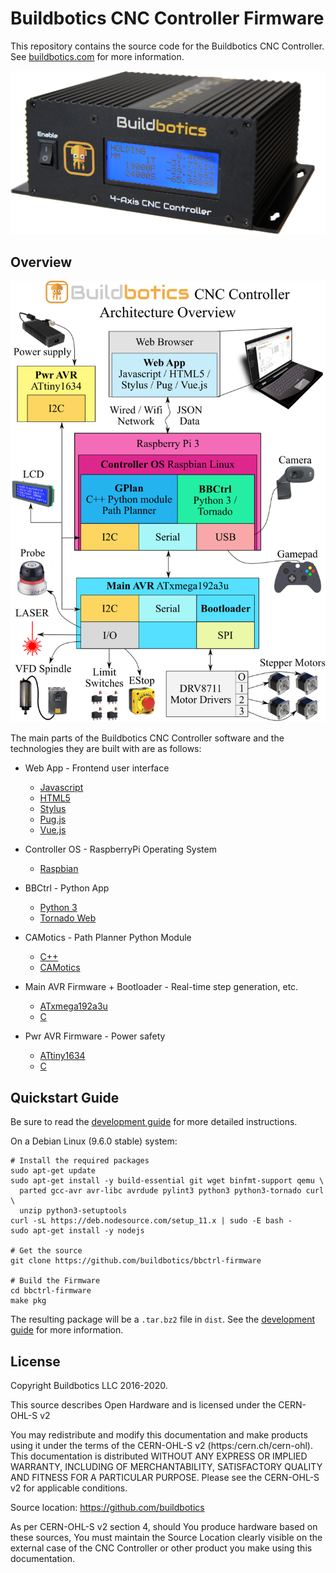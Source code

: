 # Buildbotics CNC Controller Firmware
This repository contains the source code for the Buildbotics CNC Controller.
See [buildbotics.com](https://buildbotics.com/) for more information.

![Buildboitcs CNC Controller](docs/buildbotics_controller.png)

## Overview
![Buildbotics architecture overview](docs/buildbotics_architecture_overview.png)

The main parts of the Buildbotics CNC Controller software and the technologies
they are built with are as follows:

 * Web App - Frontend user interface
   * [Javascript](https://www.w3schools.com/js/)
   * [HTML5](https://www.w3schools.com/html/)
   * [Stylus](http://stylus-lang.com/)
   * [Pug.js](https://pugjs.org/)
   * [Vue.js](https://vuejs.org/)

 * Controller OS - RaspberryPi Operating System
   * [Raspbian](https://www.raspbian.org/)

 * BBCtrl - Python App
   * [Python 3](https://www.python.org/)
   * [Tornado Web](https://www.tornadoweb.org/)

 * CAMotics - Path Planner Python Module
   * [C++](http://www.cplusplus.com/)
   * [CAMotics](https://camotics.org/)

 * Main AVR Firmware + Bootloader - Real-time step generation, etc.
   * [ATxmega192a3u](https://www.microchip.com/wwwproducts/ATxmega192A3U)
   * [C](https://en.wikipedia.org/wiki/C_(programming_language))

 * Pwr AVR Firmware - Power safety
   * [ATtiny1634](https://www.microchip.com/wwwproducts/ATtiny1634)
   * [C](https://en.wikipedia.org/wiki/C_(programming_language))

## Quickstart Guide

Be sure to read the [development guide](docs/development.md) for more detailed
instructions.

On a Debian Linux (9.6.0 stable) system:

    # Install the required packages
    sudo apt-get update
    sudo apt-get install -y build-essential git wget binfmt-support qemu \
      parted gcc-avr avr-libc avrdude pylint3 python3 python3-tornado curl \
      unzip python3-setuptools
    curl -sL https://deb.nodesource.com/setup_11.x | sudo -E bash -
    sudo apt-get install -y nodejs

    # Get the source
    git clone https://github.com/buildbotics/bbctrl-firmware

    # Build the Firmware
    cd bbctrl-firmware
    make pkg

The resulting package will be a ``.tar.bz2`` file in ``dist``.  See the
[development guide](docs/development.md) for more information.

## License
Copyright Buildbotics LLC 2016-2020.

This source describes Open Hardware and is licensed under the CERN-OHL-S v2

You may redistribute and modify this documentation and make products
using it under the terms of the CERN-OHL-S v2 (https:/cern.ch/cern-ohl).
This documentation is distributed WITHOUT ANY EXPRESS OR IMPLIED
WARRANTY, INCLUDING OF MERCHANTABILITY, SATISFACTORY QUALITY
AND FITNESS FOR A PARTICULAR PURPOSE. Please see the CERN-OHL-S v2
for applicable conditions.

Source location: https://github.com/buildbotics

As per CERN-OHL-S v2 section 4, should You produce hardware based on
these sources, You must maintain the Source Location clearly visible on
the external case of the CNC Controller or other product you make using
this documentation.
